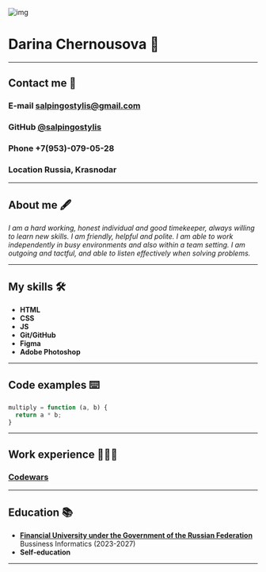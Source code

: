 ![img](https://avatars.githubusercontent.com/u/148628070?v=4)

# **Darina Chernousova 💫**

***

## Contact me 💌
### __E-mail__ salpingostylis@gmail.com
### __GitHub__ [@salpingostylis](https://github.com/salpingostylis/)
### __Phone__ +7(953)-079-05-28
### __Location__ Russia, Krasnodar

***

## About me 🖋️
_I am a hard working, honest individual and good timekeeper, always willing to learn new skills. I am friendly, helpful and polite. I am able to work independently in busy environments and also within a team setting. I am outgoing and tactful, and able to listen effectively when solving problems._

***

## My skills 🛠️
- __HTML__
- __CSS__
- __JS__
- __Git/GitHub__
- __Figma__
- __Adobe Photoshop__

***

## Code examples ⌨️
```javascript
multiply = function (a, b) {
  return a * b;
}
```

***

## Work experience 👩🏼‍💻
### __[Codewars](https://www.codewars.com/kata/50654ddff44f800200000004/javascript)__

***

## Education 📚
* __[Financial University under the Government of the Russian Federation](https://en.fa.ru/)__
Bussiness Informatics (2023-2027)
* __Self-education__

***
